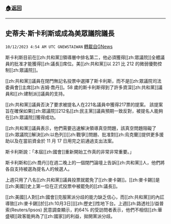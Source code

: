 ###  [:house:返回](README.md)
---


## 史蒂夫·斯卡利斯或成為美眾議院議長
`10/12/2023 4:54 AM UTC GNEWSTAIWAN` [轉載自GNews](https://gnews.org/articles/1822385)



斯卡利斯目前在[[zh:共和黨]]領導層中排名第二，他必須獲得[[zh:眾議院]]全體議員的批准才能獲得[[zh:議長]]席位。美[[zh:共和黨]]以 221 比 212 的微弱優勢控制[[zh:眾議院]]。  

[[zh:共和黨]]議員在閉門無記名投票中選擇了斯卡利斯，而不是[[zh:眾議院司法委員會]]主席[[zh:吉姆·喬丹]]。58 歲的斯卡利斯得到了許多資深[[zh:共和黨]]議員和[[zh:建制派]]議員的支持。

  

[[zh:共和黨]]議員否決了要求被提名人在221名議員中獲得217票的提案。 該提案旨在確保如果[[zh:眾議院]]212名[[zh:民主黨]]議員預期一致反對，被提名人能夠在[[zh:眾議院]]獲得成功。

  

[[zh:共和黨]]議員表示，他們需要迅速解決領導真空問題，該真空問題阻礙了[[zh:眾議院]]解決[[zh:以色列]][[zh:戰爭]]問題、批准對[[zh:烏克蘭]]提供更多援助以及在當前資金於 11 月 17 日用完之前通過支出法案。

  

 斯卡利斯說：「本屆[[zh:國會]]重新開始工作真的非常非常重要。」

  

 斯卡利斯和[[zh:喬丹]]在週二晚上的一個閉門論壇上告訴[[zh:共和黨]]人，他們將各自支持被選為提名人的候選人。

  

上週只用了八名[[zh:共和黨]]議員投票就罷免了[[zh:麥卡錫]]。[[zh:麥卡錫]]是[[zh:美國]]史上第一位在正式投票中被罷免的[[zh:議長]]。

  

[[zh:美國]]人對[[zh:國會]]克服黨派分歧的能力缺乏信心，而[[zh:共和黨]]的內訌導致[[zh:麥卡錫]]於[[zh:10月3日]][[zh:歷史]]性地下台。上週[[zh:路透社]]/益普索(Reuters/Ipsos) 民意調查顯示，約64% 的受訪問者表示，他們不相信[[zh:華盛頓]]政客能夠為了[[zh:國家]]的利益，拋開黨派分歧。
